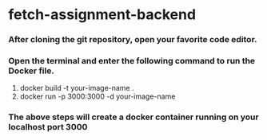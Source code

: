 # fetch-assignment-backend

### After cloning the git repository, open your favorite code editor. 
### Open the terminal and enter the following command to run the Docker file.
1. docker build -t your-image-name .
2. docker run -p 3000:3000 -d your-image-name

### The above steps will create a docker container running on your localhost port 3000
